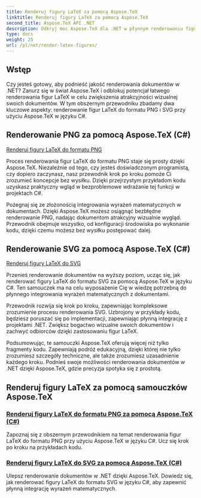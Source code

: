 ```yaml
---
title: Renderuj figury LaTeX za pomocą Aspose.TeX
linktitle: Renderuj figury LaTeX za pomocą Aspose.TeX
second_title: Aspose.TeX API .NET
description: Odkryj moc Aspose.TeX dla .NET w płynnym renderowaniu figur LaTeX. Przewodniki krok po kroku, przykłady kodu i inne informacje dotyczące renderowania PNG i SVG w języku C#.
type: docs
weight: 25
url: /pl/net/render-latex-figures/
---
```

## Wstęp

Czy jesteś gotowy, aby podnieść jakość renderowania dokumentów w .NET? Zanurz się w świat Aspose.TeX i odblokuj potencjał łatwego renderowania figur LaTeX w celu zwiększenia atrakcyjności wizualnej swoich dokumentów. W tym obszernym przewodniku zbadamy dwa kluczowe aspekty: renderowanie figur LaTeX do formatu PNG i SVG przy użyciu Aspose.TeX w języku C#.

## Renderowanie PNG za pomocą Aspose.TeX (C#)

[Renderuj figury LaTeX do formatu PNG](./png-latex-figure-renderer-csharp/)

Proces renderowania figur LaTeX do formatu PNG staje się prosty dzięki Aspose.TeX. Niezależnie od tego, czy jesteś doświadczonym programistą, czy dopiero zaczynasz, nasz przewodnik krok po kroku pomoże Ci zrozumieć koncepcje bez wysiłku. Dzięki przejrzystym przykładom kodu uzyskasz praktyczny wgląd w bezproblemowe wdrażanie tej funkcji w projektach C#.

Pożegnaj się ze złożonością integrowania wyrażeń matematycznych w dokumentach. Dzięki Aspose.TeX możesz osiągnąć bezbłędne renderowanie PNG, nadając dokumentom atrakcyjny wizualnie wygląd. Przewodnik obejmuje wszystko, od konfiguracji środowiska po wykonanie kodu, dzięki czemu możesz bez wysiłku postępować dalej.

## Renderowanie SVG za pomocą Aspose.TeX (C#)

[Renderuj figury LaTeX do SVG](./svg-latex-figure-renderer-csharp/)

Przenieś renderowanie dokumentów na wyższy poziom, ucząc się, jak renderować figury LaTeX do formatu SVG za pomocą Aspose.TeX w języku C#. Ten samouczek ma na celu wyposażenie Cię w wiedzę potrzebną do płynnego integrowania wyrażeń matematycznych z dokumentami.

Przewodnik rozwija się krok po kroku, zapewniając kompleksowe zrozumienie procesu renderowania SVG. Uzbrojony w przykłady kodu, będziesz poruszać się po implementacji, zapewniając płynną integrację z projektami .NET. Zwiększ bogactwo wizualne swoich dokumentów i zachwyć odbiorców dzięki zastosowaniu figur LaTeX.

Podsumowując, te samouczki Aspose.TeX oferują więcej niż tylko fragmenty kodu. Zapewniają podróż edukacyjną, dzięki której nie tylko zrozumiesz szczegóły techniczne, ale także zrozumiesz uzasadnienie każdego kroku. Podnieś swoje możliwości renderowania dokumentów w .NET dzięki Aspose.TeX, gdzie precyzja spotyka się z prostotą.
## Renderuj figury LaTeX za pomocą samouczków Aspose.TeX
### [Renderuj figury LaTeX do formatu PNG za pomocą Aspose.TeX (C#)](./png-latex-figure-renderer-csharp/)
Zapoznaj się z obszernym przewodnikiem na temat renderowania figur LaTeX do formatu PNG przy użyciu Aspose.TeX w języku C#. Ucz się krok po kroku na przykładach kodu.
### [Renderuj figury LaTeX do SVG za pomocą Aspose.TeX (C#)](./svg-latex-figure-renderer-csharp/)
Ulepsz renderowanie dokumentów w .NET dzięki Aspose.TeX. Dowiedz się, jak renderować figury LaTeX do formatu SVG w języku C#, aby zapewnić płynną integrację wyrażeń matematycznych.
